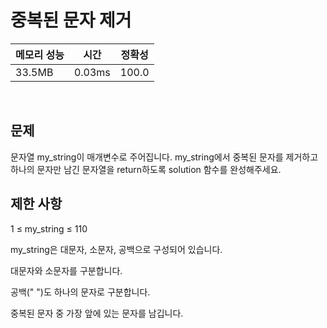# 중복된 문자 제거

| 메모리 성능 | 시간 | 정확성 |
| ---- | ---- | ---- |
| 33.5MB | 0.03ms | 100.0 |

<br />

## 문제

문자열 my_string이 매개변수로 주어집니다. my_string에서 중복된 문자를 제거하고 하나의 문자만 남긴 문자열을 return하도록 solution 함수를 완성해주세요.
<br />

## 제한 사항
1 ≤ my_string ≤ 110

my_string은 대문자, 소문자, 공백으로 구성되어 있습니다.

대문자와 소문자를 구분합니다.

공백(" ")도 하나의 문자로 구분합니다.

중복된 문자 중 가장 앞에 있는 문자를 남깁니다.